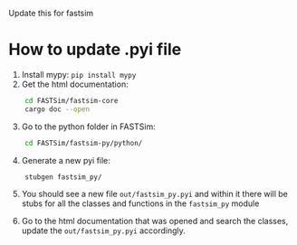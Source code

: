 Update this for fastsim

# How to update .pyi file
1. Install mypy: `pip install mypy`
2. Get the html documentation: 
```bash
    cd FASTSim/fastsim-core
    cargo doc --open
```
3. Go to the python folder in FASTSim: 
```bash
    cd FASTSim/fastsim-py/python/
```
4. Generate a new pyi file:
```bash
    stubgen fastsim_py/
```
5. You should see a new file `out/fastsim_py.pyi` and within it there will be stubs for all the classes and functions in the `fastsim_py` module

6. Go to the html documentation that was opened and search the classes, update the `out/fastsim_py.pyi` accordingly.
